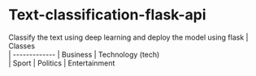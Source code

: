 # Text-classification-flask-api
Classify the text using deep learning and deploy the model using flask
| Classes       
| -------------
| Business
| Technology (tech)    
| Sport
| Politics
| Entertainment
